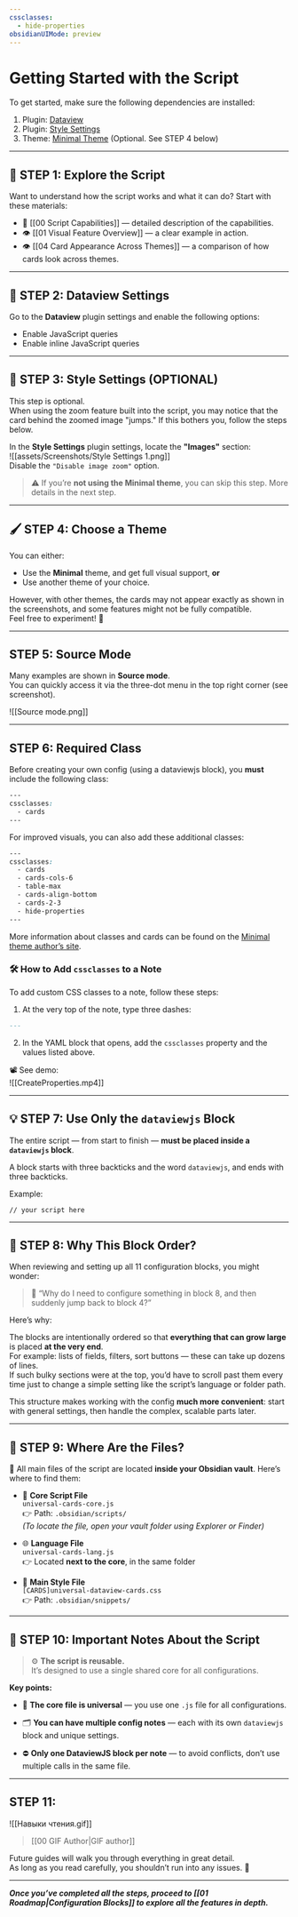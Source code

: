 ```yaml
---
cssclasses:
  - hide-properties
obsidianUIMode: preview
---
```

# Getting Started with the Script

To get started, make sure the following dependencies are installed:

1. Plugin: [Dataview](obsidian://show-plugin?id=dataview)
2. Plugin: [Style Settings](obsidian://show-plugin?id=obsidian-style-settings)
3. Theme: [Minimal Theme](https://github.com/kepano/obsidian-minimal) (Optional. See STEP 4 below)

---

## 🧭 **STEP 1: Explore the Script**

Want to understand how the script works and what it can do? Start with these materials:

- 📄 [[00 Script Capabilities]] — detailed description of the capabilities.
- 👁️ [[01 Visual Feature Overview]] — a clear example in action.
- 👁️ [[04 Card Appearance Across Themes]] — a comparison of how cards look across themes.

---

## 🧩 **STEP 2: Dataview Settings**

Go to the **Dataview** plugin settings and enable the following options:

- Enable JavaScript queries
- Enable inline JavaScript queries

---

## 🎨 **STEP 3: Style Settings (OPTIONAL)**

This step is optional.  
When using the zoom feature built into the script, you may notice that the card behind the zoomed image "jumps." If this bothers you, follow the steps below.

In the **Style Settings** plugin settings, locate the **"Images"** section:  
![[assets/Screenshots/Style Settings 1.png]]  
Disable the `"Disable image zoom"` option.

> ⚠️ If you’re **not using the Minimal theme**, you can skip this step. More details in the next step.

---

## 🖌️ **STEP 4: Choose a Theme**

You can either:

- Use the **Minimal** theme, and get full visual support, **or**
- Use another theme of your choice.

However, with other themes, the cards may not appear exactly as shown in the screenshots, and some features might not be fully compatible.  
Feel free to experiment! 🧪

---

## **STEP 5: Source Mode**

Many examples are shown in **Source mode**.  
You can quickly access it via the three-dot menu in the top right corner (see screenshot).

![[Source mode.png]]

---

## **STEP 6: Required Class**

Before creating your own config (using a dataviewjs block), you **must** include the following class:

```css
---
cssclasses:
  - cards
---
```

For improved visuals, you can also add these additional classes:

```css
---
cssclasses:
  - cards
  - cards-cols-6
  - table-max
  - cards-align-bottom
  - cards-2-3
  - hide-properties
---
```

More information about classes and cards can be found on the [Minimal theme author’s site](https://minimal.guide/features/helper-classes).

### 🛠 How to Add `cssclasses` to a Note

To add custom CSS classes to a note, follow these steps:

1. At the very top of the note, type three dashes:
```markdown
---
```

2. In the YAML block that opens, add the `cssclasses` property and the values listed above.

📽️ See demo:  
![[CreateProperties.mp4]]

---

## 💡 **STEP 7: Use Only the `dataviewjs` Block**

The entire script — from start to finish — **must be placed inside a `dataviewjs` block**.

A block starts with three backticks and the word `dataviewjs`, and ends with three backticks.

Example:

```Dataviewjs
// your script here
```

---

## 🧩 **STEP 8: Why This Block Order?**

When reviewing and setting up all 11 configuration blocks, you might wonder:

> 🧐 “Why do I need to configure something in block 8, and then suddenly jump back to block 4?”

Here’s why:

The blocks are intentionally ordered so that **everything that can grow large** is placed **at the very end**.  
For example: lists of fields, filters, sort buttons — these can take up dozens of lines.  
If such bulky sections were at the top, you’d have to scroll past them every time just to change a simple setting like the script’s language or folder path.

This structure makes working with the config **much more convenient**: start with general settings, then handle the complex, scalable parts later.

---

## 📁 **STEP 9: Where Are the Files?**

🔧 All main files of the script are located **inside your Obsidian vault**. Here’s where to find them:

- 🧠 **Core Script File**  
    `universal-cards-core.js`  
    👉 Path: `.obsidian/scripts/`  
    _(To locate the file, open your vault folder using Explorer or Finder)_
    
- 🌐 **Language File**  
    `universal-cards-lang.js`  
    👉 Located **next to the core**, in the same folder
    
- 🎨 **Main Style File**  
    `[CARDS]universal-dataview-cards.css`  
    👉 Path: `.obsidian/snippets/`
    

---

## 🧩 **STEP 10: Important Notes About the Script**

> ⚙️ **The script is reusable.**  
> It’s designed to use a single shared core for all configurations.

**Key points:**

- 📁 **The core file is universal** — you use one `.js` file for all configurations.
    
- 🗂️ **You can have multiple config notes** — each with its own `dataviewjs` block and unique settings.
    
- ⛔ **Only one DataviewJS block per note** — to avoid conflicts, don’t use multiple calls in the same file.
    

---

## **STEP 11:**

![[Навыки чтения.gif]]

> [[00 GIF Author|GIF author]]

Future guides will walk you through everything in great detail.  
As long as you read carefully, you shouldn’t run into any issues. 🙂

---

_**Once you’ve completed all the steps, proceed to [[01 Roadmap|Configuration Blocks]] to explore all the features in depth.**_